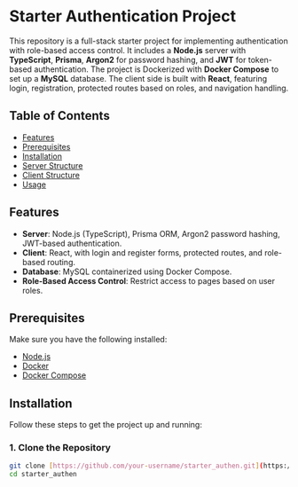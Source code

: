 # Starter Authentication Project

This repository is a full-stack starter project for implementing authentication with role-based access control. It includes a **Node.js** server with **TypeScript**, **Prisma**, **Argon2** for password hashing, and **JWT** for token-based authentication. The project is Dockerized with **Docker Compose** to set up a **MySQL** database. The client side is built with **React**, featuring login, registration, protected routes based on roles, and navigation handling.

## Table of Contents
- [Features](#features)
- [Prerequisites](#prerequisites)
- [Installation](#installation)
- [Server Structure](#server-structure)
- [Client Structure](#client-structure)
- [Usage](#usage)

## Features
- **Server**: Node.js (TypeScript), Prisma ORM, Argon2 password hashing, JWT-based authentication.
- **Client**: React, with login and register forms, protected routes, and role-based routing.
- **Database**: MySQL containerized using Docker Compose.
- **Role-Based Access Control**: Restrict access to pages based on user roles.

## Prerequisites
Make sure you have the following installed:
- [Node.js](https://nodejs.org/)
- [Docker](https://www.docker.com/get-started)
- [Docker Compose](https://docs.docker.com/compose/)

## Installation
Follow these steps to get the project up and running:

### 1. Clone the Repository
```bash
git clone [https://github.com/your-username/starter_authen.git](https://github.com/marayatdev/Starter_Project.git)
cd starter_authen
